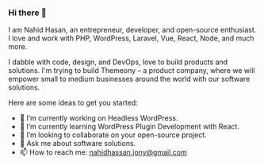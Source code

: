 ### Hi there 👋

I am Nahid Hasan, an entrepreneur, developer, and open-source enthusiast. I love and work with PHP, WordPress, Laravel, Vue, React, Node, and much more.

I dabble with code, design, and DevOps, love to build products and solutions. I'm trying to build Themeony – a product company, where we will empower small to medium businesses around the world with our software solutions.

Here are some ideas to get you started:

- 🔭 I’m currently working on Headless WordPress.
- 🌱 I’m currently learning WordPress Plugin Development with React.
- 👯 I’m looking to collaborate on your open-source project.
- 💬 Ask me about software solutions.
- 📫 How to reach me: nahidhassan.jony@gmail.com

